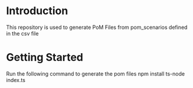 # Introduction

This repository is used to generate PoM Files from pom_scenarios defined in the csv file

# Getting Started

Run the following command to generate the pom files
npm install
ts-node index.ts
